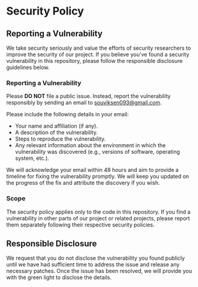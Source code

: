 # Security Policy

## Reporting a Vulnerability

We take security seriously and value the efforts of security researchers to improve the security of our project. If you believe you've found a security vulnerability in this repository, please follow the responsible disclosure guidelines below.

### Reporting a Vulnerability

Please **DO NOT** file a public issue. Instead, report the vulnerability responsibly by sending an email to [souviksen093@gmail.com](mailto:souviksen093@gmail.com). 

Please include the following details in your email:

- Your name and affiliation (if any).
- A description of the vulnerability.
- Steps to reproduce the vulnerability.
- Any relevant information about the environment in which the vulnerability was discovered (e.g., versions of software, operating system, etc.).

We will acknowledge your email within 48 hours and aim to provide a timeline for fixing the vulnerability promptly. We will keep you updated on the progress of the fix and attribute the discovery if you wish.

### Scope

The security policy applies only to the code in this repository. If you find a vulnerability in other parts of our project or related projects, please report them separately following their respective security policies.

## Responsible Disclosure

We request that you do not disclose the vulnerability you found publicly until we have had sufficient time to address the issue and release any necessary patches. Once the issue has been resolved, we will provide you with the green light to disclose the details.


